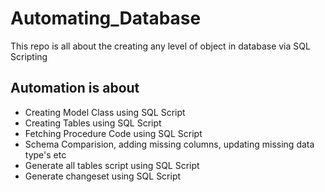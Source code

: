 # Automating_Database
This repo is all about the creating any level of object in database via SQL Scripting

## Automation is about
- Creating Model Class using SQL Script
- Creating Tables using SQL Script
- Fetching Procedure Code using SQL Script
- Schema Comparision, adding missing columns, updating missing data type's etc
- Generate all tables script using SQL Script
- Generate changeset using SQL Script
  
